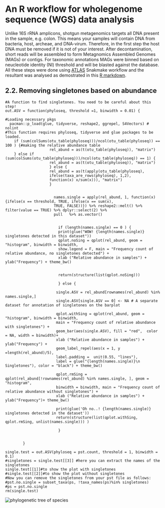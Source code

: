# An R workflow for wholegenome sequence (WGS) data analysis
Unlike 16S rRNA amplicons, shotgun metagenomics targets all DNA present in the sample, e.g. colon. This means your samples will contain DNA from bacteria, host, archeae, and DNA-virum. Therefore, in the first step the host DNA must be removed if it is not of your interest. After decontamination, short reads will be assembled to form Metagnomics Assembled Genomes (MAGs) or contigs. For taxonomic annotations MAGs were binned based on neucleotide identity (NI) threshold and will be blasted against the database. 
All these steps were done using [ATLAS](https://github.com/metagenome-atlas/atlas) Snakmake workflow and the resultant was analysed as demostrated in this [R markdown](https://github.com/farhadm1990/Shotgun-metagenomics/blob/main/Megagenomics%20analysis%20of%20DSS%20and%20B.%20pilosicoli.Rmd). 

## 2.2. Removing singletones based on abundance
```{r}
#A function to find singletones. You need to be careful about this step!
out.ASV = function(phyloseq, threshold =1, binwidth = 0.01) {
  
#Loading necessary pkgs      
  pacman::p_load(glue, tidyverse, reshape2, ggrepel, S4Vectors) # nolint
#This function requires phyloseq, tidyverse and glue packages to be loaded. 
    if (sum(colSums(otu_table(phyloseq)))/ncol(otu_table(phyloseq)) == 100 ) {#making the relative abundance table
                    rel_abund = as(t(otu_table(phyloseq)), "matrix")
    } else if (sum(colSums(otu_table(phyloseq)))/ncol(otu_table(phyloseq)) == 1) {
                    rel_abund = as(t(otu_table(phyloseq)), "matrix")
                    } else {
                    rel_abund = as(t(apply(otu_table(phyloseq), 
                    ifelse(taxa_are_rows(phyloseq), 1,2), 
                    function(x) x/sum(x))), "matrix")  
                    } 
                      
                      
                      names.single = apply(rel_abund, 1, function(x){ifelse(x == threshold, TRUE, ifelse(x == sum(x),
                      TRUE, FALSE))}) %>% reshape2::melt() %>% filter(value == TRUE) %>% dplyr::select(2) %>%
                      pull   %>% as.vector()
                      
                        
                        if (length(names.single) == 0 ) {
                        print(glue("WOW! {length(names.single)} singletones detected in this dataset"))
                        qplot.noSing = qplot(rel_abund, geom = "histogram", binwidth = binwidth, 
                        show.legend = F, main = "Frequency count of relative abundance, no singletones detected") +
                        xlab ("Relative abundance in samples") + ylab("Frequency") + theme_bw()
                            
                        
                        return(structure(list(qplot.noSing)))
                            
                        } else { 
                             
                       single.ASV = rel_abund[rownames(rel_abund) %in% names.single,]
                       single.ASV[single.ASV == 0] <- NA # A separate dataset for annotation of singletones on the barplot
                            
                       qplot.withSing = qplot(rel_abund, geom = "histogram", binwidth = binwidth, 
                       main = "Frequency count of relative abundance with singletones") +
                       geom_bar(aes(single.ASV), fill = "red",  color = NA, width = binwidth)+
                       xlab ("Relative abundance in samples") + ylab("Frequency") + 
                       geom_label_repel(aes(x = 1, y =length(rel_abund)/5), 
                       label.padding =  unit(0.55, "lines"), 
                       label = glue("{length(names.single)}\n Singletones"), color = "black") + theme_bw()
                            
                       qplot.rmSing = qplot(rel_abund[!rownames(rel_abund) %in% names.single, ], geom = "histogram",
                       binwidth = binwidth, main = "Frequency count of relative abundance without singletones") +
                       xlab ("Relative abundance in samples") + ylab("Frequency")+ theme_bw()
                            
                       print(glue('Oh no..! {length(names.single)} singletones detected in the dataset'))
                       return(structure(list(qplot.withSing, qplot.rmSing, unlist(names.single))) )
                    
                        }                        
    
                             
        }
                        
single.test = out.ASV(phyloseq = pst.count, threshold = 1, binwidth = 0.1)
#singletones = single.test[[3]] #here you can extract the names of the singletones
single.test[[1]]#to show the plot with singletones
#single.test[[2]]#to show the plot without singletones
#Now you can remove the singletones from your pst file as follows:
#pst.no.single = subset_taxa(ps, !taxa_names(ps)%in% singletones)
#ps = pst.no.single
rm(single.test)
```

![phylogenetic tree of species](https://github.com/farhadm1990/Shotgun-metagenomics/blob/main/Tree.species.circular.jpeg)

